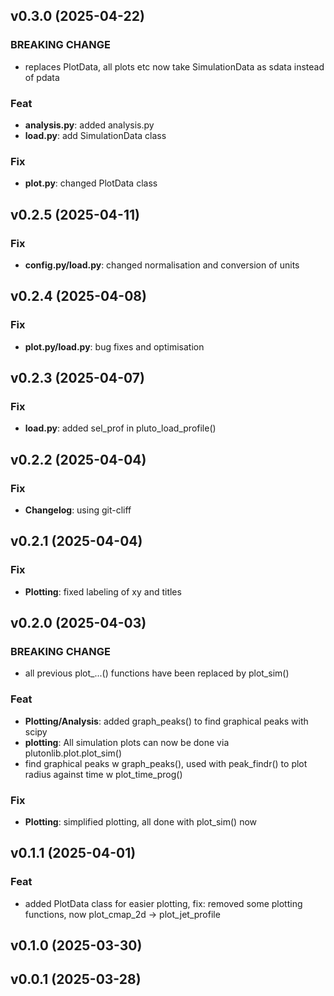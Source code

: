 ## v0.3.0 (2025-04-22)

### BREAKING CHANGE

- replaces PlotData, all plots etc now take SimulationData as sdata instead of pdata

### Feat

- **analysis.py**: added analysis.py
- **load.py**: add SimulationData class

### Fix

- **plot.py**: changed PlotData class

## v0.2.5 (2025-04-11)

### Fix

- **config.py/load.py**: changed normalisation and conversion of units

## v0.2.4 (2025-04-08)

### Fix

- **plot.py/load.py**: bug fixes and optimisation

## v0.2.3 (2025-04-07)

### Fix

- **load.py**: added sel_prof in pluto_load_profile()

## v0.2.2 (2025-04-04)

### Fix

- **Changelog**: using git-cliff

## v0.2.1 (2025-04-04)

### Fix

- **Plotting**: fixed labeling of xy and titles

## v0.2.0 (2025-04-03)

### BREAKING CHANGE

- all previous plot_...() functions have been replaced by plot_sim()

### Feat

- **Plotting/Analysis**: added graph_peaks() to find graphical peaks with scipy
- **plotting**: All simulation plots can now be done via plutonlib.plot.plot_sim()
- find graphical peaks w graph_peaks(), used with peak_findr() to plot radius against time w plot_time_prog()

### Fix

- **Plotting**: simplified plotting, all done with plot_sim() now

## v0.1.1 (2025-04-01)

### Feat

- added  PlotData class for easier plotting, fix: removed some plotting functions, now plot_cmap_2d -> plot_jet_profile

## v0.1.0 (2025-03-30)

## v0.0.1 (2025-03-28)
